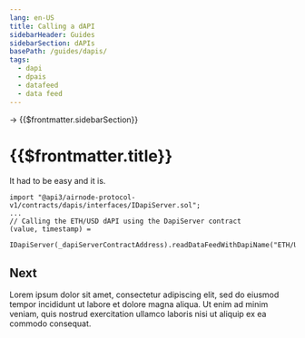 ```yaml
---
lang: en-US
title: Calling a dAPI
sidebarHeader: Guides
sidebarSection: dAPIs
basePath: /guides/dapis/
tags:
  - dapi
  - dpais
  - datafeed
  - data feed
---
```


→ {{$frontmatter.sidebarSection}}

# {{$frontmatter.title}}

It had to be easy and it is.

```solidity
import "@api3/airnode-protocol-v1/contracts/dapis/interfaces/IDapiServer.sol";
...
// Calling the ETH/USD dAPI using the DapiServer contract
(value, timestamp) =
  IDapiServer(_dapiServerContractAddress).readDataFeedWithDapiName("ETH/USD");
```

## Next

Lorem ipsum dolor sit amet, consectetur adipiscing elit, sed do eiusmod tempor
incididunt ut labore et dolore magna aliqua. Ut enim ad minim veniam, quis
nostrud exercitation ullamco laboris nisi ut aliquip ex ea commodo consequat.
